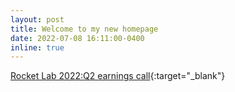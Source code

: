 ```yaml
---
layout: post
title: Welcome to my new homepage
date: 2022-07-08 16:11:00-0400
inline: true
---
```


[Rocket Lab 2022:Q2 earnings call](https://investors.rocketlabusa.com/news/news-details/2022/Rocket-Lab-Announces-Second-Quarter-2022-Financial-Results-and-Guidance-for-Third-Quarter-2022/default.aspx){:target="\_blank"}
